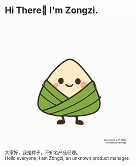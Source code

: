 # Hi There👏 I'm Zongzi.
![zongzi](https://github.com/ZONGZI-000/ZONGZI-000/blob/main/animation.gif)   
大家好，我是粽子，不知名产品经理。  
Hello everyone, I am Zongzi, an unknown product manager.   
